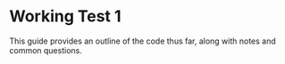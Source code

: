 # Working Test 1

This guide provides an outline of the code thus far, along with notes and common questions.
